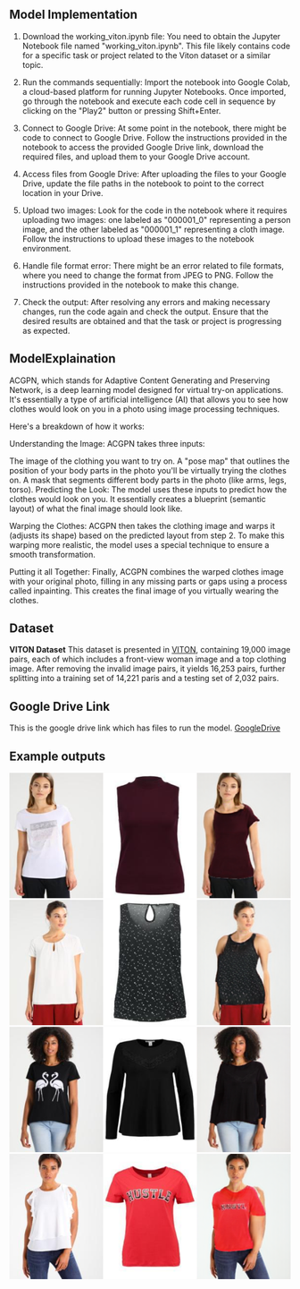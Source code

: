 ## Model Implementation
1. Download the working_viton.ipynb file: You need to obtain the Jupyter Notebook file named "working_viton.ipynb". This file likely contains code for a specific task or project related to the Viton dataset or a similar topic.

2. Run the commands sequentially: Import the notebook into Google Colab, a cloud-based platform for running Jupyter Notebooks. Once imported, go through the notebook and execute each code cell in sequence by clicking on the "Play2" button or pressing Shift+Enter.

3. Connect to Google Drive: At some point in the notebook, there might be code to connect to Google Drive. Follow the instructions provided in the notebook to access the provided Google Drive link, download the required files, and upload them to your Google Drive account.

4. Access files from Google Drive: After uploading the files to your Google Drive, update the file paths in the notebook to point to the correct location in your Drive.

5. Upload two images: Look for the code in the notebook where it requires uploading two images: one labeled as "000001_0" representing a person image, and the other labeled as "000001_1" representing a cloth image. Follow the instructions to upload these images to the notebook environment.

6. Handle file format error: There might be an error related to file formats, where you need to change the format from JPEG to PNG. Follow the instructions provided in the notebook to make this change.

7. Check the output: After resolving any errors and making necessary changes, run the code again and check the output. Ensure that the desired results are obtained and that the task or project is progressing as expected.

## ModelExplaination
ACGPN, which stands for Adaptive Content Generating and Preserving Network, is a deep learning model designed for virtual try-on applications. It's essentially a type of artificial intelligence (AI) that allows you to see how clothes would look on you in a photo  using image processing techniques.

Here's a breakdown of how it works:

Understanding the Image: ACGPN takes three inputs:

The image of the clothing you want to try on.
A "pose map" that outlines the position of your body parts in the photo you'll be virtually trying the clothes on.
A mask that segments different body parts in the photo (like arms, legs, torso).
Predicting the Look:  The model uses these inputs to predict how the clothes would look on you. It essentially creates a blueprint (semantic layout) of what the final image should look like.

Warping the Clothes:  ACGPN then takes the clothing image and warps it (adjusts its shape)  based on the predicted layout from step 2. To make this warping more realistic, the model uses a special technique to ensure a smooth transformation.

Putting it all Together:  Finally, ACGPN combines the warped clothes image with your original photo, filling in any missing parts or gaps using a process called inpainting. This creates the final image of you virtually wearing the clothes.


## Dataset
**VITON Dataset** This dataset is presented in [VITON](https://github.com/xthan/VITON), containing 19,000 image pairs, each of which includes a front-view woman image and a top clothing image. After removing the invalid image pairs, it yields 16,253 pairs, further splitting into a training set of 14,221 paris and a testing set of 2,032 pairs.

## Google Drive Link
This is the google drive link which has files to run the model. [GoogleDrive](https://drive.google.com/drive/folders/1DnAAE3xFyMa76pYzhIXZOBJy_sx4SiJL?usp=drive_link) 

## Example outputs
![Example outputs](1.png)
![Example outputs](2.png)
![Example outputs](3.png)
![Example outputs](4.png)

